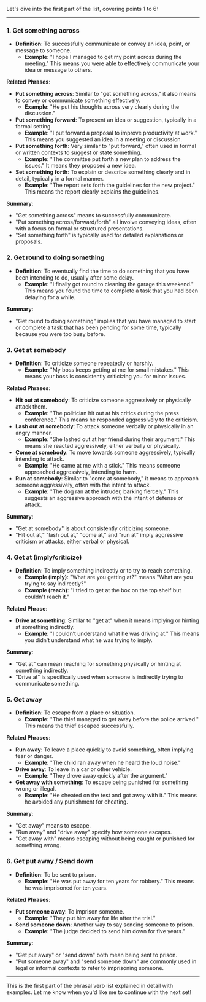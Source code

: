 Let's dive into the first part of the list, covering points 1 to 6:

---

### 1. **Get something across**

- **Definition**: To successfully communicate or convey an idea, point, or message to someone.
    - **Example**: "I hope I managed to get my point across during the meeting." This means you were able to effectively communicate your idea or message to others.

**Related Phrases**:

- **Put something across**: Similar to "get something across," it also means to convey or communicate something effectively.
    - **Example**: "He put his thoughts across very clearly during the discussion."
- **Put something forward**: To present an idea or suggestion, typically in a formal setting.
    - **Example**: "I put forward a proposal to improve productivity at work." This means you suggested an idea in a meeting or discussion.
- **Put something forth**: Very similar to "put forward," often used in formal or written contexts to suggest or state something.
    - **Example**: "The committee put forth a new plan to address the issues." It means they proposed a new idea.
- **Set something forth**: To explain or describe something clearly and in detail, typically in a formal manner.
    - **Example**: "The report sets forth the guidelines for the new project." This means the report clearly explains the guidelines.

**Summary**:

- "Get something across" means to successfully communicate.
- "Put something across/forward/forth" all involve conveying ideas, often with a focus on formal or structured presentations.
- "Set something forth" is typically used for detailed explanations or proposals.

### 2. **Get round to doing something**

- **Definition**: To eventually find the time to do something that you have been intending to do, usually after some delay.
    - **Example**: "I finally got round to cleaning the garage this weekend." This means you found the time to complete a task that you had been delaying for a while.

**Summary**:

- "Get round to doing something" implies that you have managed to start or complete a task that has been pending for some time, typically because you were too busy before.

### 3. **Get at somebody**

- **Definition**: To criticize someone repeatedly or harshly.
    - **Example**: "My boss keeps getting at me for small mistakes." This means your boss is consistently criticizing you for minor issues.

**Related Phrases**:

- **Hit out at somebody**: To criticize someone aggressively or physically attack them.
    - **Example**: "The politician hit out at his critics during the press conference." This means he responded aggressively to the criticism.
- **Lash out at somebody**: To attack someone verbally or physically in an angry manner.
    - **Example**: "She lashed out at her friend during their argument." This means she reacted aggressively, either verbally or physically.
- **Come at somebody**: To move towards someone aggressively, typically intending to attack.
    - **Example**: "He came at me with a stick." This means someone approached aggressively, intending to harm.
- **Run at somebody**: Similar to "come at somebody," it means to approach someone aggressively, often with the intent to attack.
    - **Example**: "The dog ran at the intruder, barking fiercely." This suggests an aggressive approach with the intent of defense or attack.

**Summary**:

- "Get at somebody" is about consistently criticizing someone.
- "Hit out at," "lash out at," "come at," and "run at" imply aggressive criticism or attacks, either verbal or physical.

### 4. **Get at (imply/criticize)**

- **Definition**: To imply something indirectly or to try to reach something.
    - **Example (imply)**: "What are you getting at?" means "What are you trying to say indirectly?"
    - **Example (reach)**: "I tried to get at the box on the top shelf but couldn't reach it."

**Related Phrase**:

- **Drive at something**: Similar to "get at" when it means implying or hinting at something indirectly.
    - **Example**: "I couldn’t understand what he was driving at." This means you didn’t understand what he was trying to imply.

**Summary**:

- "Get at" can mean reaching for something physically or hinting at something indirectly.
- "Drive at" is specifically used when someone is indirectly trying to communicate something.

### 5. **Get away**

- **Definition**: To escape from a place or situation.
    - **Example**: "The thief managed to get away before the police arrived." This means the thief escaped successfully.

**Related Phrases**:

- **Run away**: To leave a place quickly to avoid something, often implying fear or danger.
    - **Example**: "The child ran away when he heard the loud noise."
- **Drive away**: To leave in a car or other vehicle.
    - **Example**: "They drove away quickly after the argument."
- **Get away with something**: To escape being punished for something wrong or illegal.
    - **Example**: "He cheated on the test and got away with it." This means he avoided any punishment for cheating.

**Summary**:

- "Get away" means to escape.
- "Run away" and "drive away" specify how someone escapes.
- "Get away with" means escaping without being caught or punished for something wrong.

### 6. **Get put away / Send down**

- **Definition**: To be sent to prison.
    - **Example**: "He was put away for ten years for robbery." This means he was imprisoned for ten years.

**Related Phrases**:

- **Put someone away**: To imprison someone.
    - **Example**: "They put him away for life after the trial."
- **Send someone down**: Another way to say sending someone to prison.
    - **Example**: "The judge decided to send him down for five years."

**Summary**:

- "Get put away" or "send down" both mean being sent to prison.
- "Put someone away" and "send someone down" are commonly used in legal or informal contexts to refer to imprisoning someone.

---

This is the first part of the phrasal verb list explained in detail with examples. Let me know when you'd like me to continue with the next set!